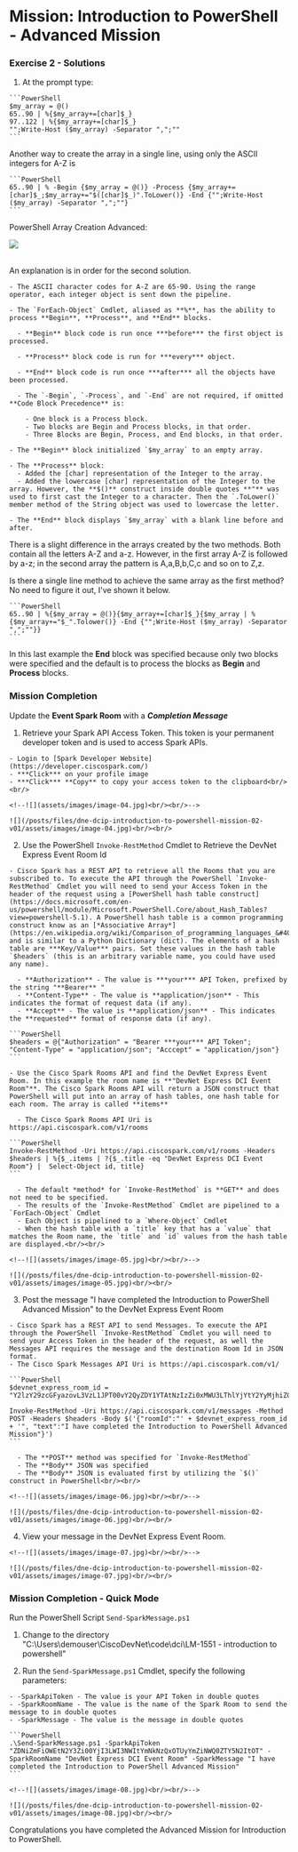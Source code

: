 # Mission: Introduction to PowerShell - Advanced Mission

### Exercise 2 - Solutions

  1. At the prompt type:

    ```PowerShell
    $my_array = @()
    65..90 | %{$my_array+=[char]$_}
    97..122 | %{$my_array+=[char]$_}
    "";Write-Host ($my_array) -Separator ",";""
    ```

  Another way to create the array in a single line, using only the ASCII integers for A-Z is

    ```PowerShell
    65..90 | % -Begin {$my_array = @()} -Process {$my_array+=[char]$_;$my_array+="$([char]$_)".ToLower()} -End {"";Write-Host ($my_array) -Separator ",";""}
    ```

  PowerShell Array Creation Advanced:

  <!--![](assets/images/image-03.jpg)<br/><br/>-->

  ![](/posts/files/dne-dcip-introduction-to-powershell-mission-02-v01/assets/images/image-03.jpg)<br/><br/>

  An explanation is in order for the second solution.

    - The ASCII character codes for A-Z are 65-90. Using the range operator, each integer object is sent down the pipeline.

    - The `ForEach-Object` Cmdlet, aliased as **%**, has the ability to process **Begin**, **Process**, and **End** blocks.

      - **Begin** block code is run once ***before*** the first object is processed.

      - **Process** block code is run for ***every*** object.

      - **End** block code is run once ***after*** all the objects have been processed.

      - The `-Begin`, `-Process`, and `-End` are not required, if omitted **Code Block Precedence** is:

        - One block is a Process block.
        - Two blocks are Begin and Process blocks, in that order.
        - Three Blocks are Begin, Process, and End blocks, in that order.

    - The **Begin** block initialized `$my_array` to an empty array.

    - The **Process** block:
      - Added the [char] representation of the Integer to the array.
      - Added the lowercase [char] representation of the Integer to the array. However, the **$()** construct inside double quotes **"** was used to first cast the Integer to a character. Then the `.ToLower()` member method of the String object was used to lowercase the letter.

    - The **End** block displays `$my_array` with a blank line before and after.

  There is a slight difference in the arrays created by the two methods. Both contain all the letters A-Z and a-z. However, in the first array A-Z is followed by a-z; in the second array the pattern is A,a,B,b,C,c and so on to Z,z.

  Is there a single line method to achieve the same array as the first method? No need to figure it out, I've shown it below.

    ```PowerShell
    65..90 | %{$my_array = @()}{$my_array+=[char]$_}{$my_array | %{$my_array+="$_".Tolower()} -End {"";Write-Host ($my_array) -Separator ",";""}}
    ```

  In this last example the **End** block was specified because only two blocks were specified and the default is to process the blocks as **Begin** and **Process** blocks.

### Mission Completion

Update the **Event Spark Room** with a ***Completion Message***

  1. Retrieve your Spark API Access Token. This token is your permanent developer token and is used to access Spark APIs.

    - Login to [Spark Developer Website](https://developer.ciscospark.com/)
    - ***Click*** on your profile image
    - ***Click*** **Copy** to copy your access token to the clipboard<br/><br/>

    <!--![](assets/images/image-04.jpg)<br/><br/>-->

    ![](/posts/files/dne-dcip-introduction-to-powershell-mission-02-v01/assets/images/image-04.jpg)<br/><br/>

  2. Use the PowerShell `Invoke-RestMethod` Cmdlet to Retrieve the DevNet Express Event Room Id

    - Cisco Spark has a REST API to retrieve all the Rooms that you are subscribed to. To execute the API through the PowerShell `Invoke-RestMethod` Cmdlet you will need to send your Access Token in the header of the request using a [PowerShell hash table construct](https://docs.microsoft.com/en-us/powershell/module/Microsoft.PowerShell.Core/about_Hash_Tables?view=powershell-5.1). A PowerShell hash table is a common programming construct know as an [*Associative Array*](https://en.wikipedia.org/wiki/Comparison_of_programming_languages_&#40;associative_array&#41;) and is similar to a Python Dictionary (dict). The elements of a hash table are ***Key/Value*** pairs. Set these values in the hash table `$headers` (this is an arbitrary variable name, you could have used any name).

      - **Authorization** - The value is ***your*** API Token, prefixed by the string "**Bearer** "
      - **Content-Type** - The value is **application/json** - This indicates the format of request data (if any).
      - **Accept** - The value is **application/json** - This indicates the **requested** format of response data (if any).

    ```PowerShell
    $headers = @{"Authorization" = "Bearer ***your*** API Token"; "Content-Type" = "application/json"; "Acccept" = "application/json"}
    ```

    - Use the Cisco Spark Rooms API and find the DevNet Express Event Room. In this example the room name is **"DevNet Express DCI Event Room"**. The Cisco Spark Rooms API will return a JSON construct that PowerShell will put into an array of hash tables, one hash table for each room. The array is called **items**

      - The Cisco Spark Rooms API Uri is https://api.ciscospark.com/v1/rooms

    ```PowerShell
    Invoke-RestMethod -Uri https://api.ciscospark.com/v1/rooms -Headers $headers | %{$_.items | ?{$_.title -eq "DevNet Express DCI Event Room"} |  Select-Object id, title}
    ```

      - The default *method* for `Invoke-RestMethod` is **GET** and does not need to be specified.
      - The results of the `Invoke-RestMethod` Cmdlet are pipelined to a `ForEach-Object` Cmdlet
      - Each Object is pipelined to a `Where-Object` Cmdlet
      - When the hash table with a `title` key that has a `value` that matches the Room name, the `title` and `id` values from the hash table are displayed.<br/><br/>

    <!--![](assets/images/image-05.jpg)<br/><br/>-->

    ![](/posts/files/dne-dcip-introduction-to-powershell-mission-02-v01/assets/images/image-05.jpg)<br/><br/>

  3. Post the message "I have completed the Introduction to PowerShell Advanced Mission" to the DevNet Express Event Room

    - Cisco Spark has a REST API to send Messages. To execute the API through the PowerShell `Invoke-RestMethod` Cmdlet you will need to send your Access Token in the header of the request, as well the Messages API requires the message and the destination Room Id in JSON format.
    - The Cisco Spark Messages API Uri is https://api.ciscospark.com/v1/

    ```PowerShell
    $devnet_express_room_id = "Y2lzY29zcGFyazovL3VzL1JPT00vY2QyZDY1YTAtNzIzZi0xMWU3LThlYjYtY2YyMjhiZGY5OTRm"

    Invoke-RestMethod -Uri https://api.ciscospark.com/v1/messages -Method POST -Headers $headers -Body $('{"roomId":"' + $devnet_express_room_id + '", "text":"I have completed the Introduction to PowerShell Advanced Mission"}')
    ```

      - The **POST** method was specified for `Invoke-RestMethod`
      - The **Body** JSON was specified
      - The **Body** JSON is evaluated first by utilizing the `$()` construct in PowerShell<br/><br/>

    <!--![](assets/images/image-06.jpg)<br/><br/>-->

    ![](/posts/files/dne-dcip-introduction-to-powershell-mission-02-v01/assets/images/image-06.jpg)<br/><br/>

  4. View your message in the DevNet Express Event Room.

    <!--![](assets/images/image-07.jpg)<br/><br/>-->

    ![](/posts/files/dne-dcip-introduction-to-powershell-mission-02-v01/assets/images/image-07.jpg)<br/><br/>

### Mission Completion - Quick Mode

  Run the PowerShell Script `Send-SparkMessage.ps1`

  1. Change to the directory "C:\Users\demouser\CiscoDevNet\code\dci\LM-1551 - introduction to powershell"

  2. Run the `Send-SparkMessage.ps1` Cmdlet, specify the following parameters:

    - -SparkApiToken - The value is your API Token in double quotes
    - -SparkRoomName - The value is the name of the Spark Room to send the message to in double quotes
    - -SparkMessage - The value is the message in double quotes

    ```PowerShell
    .\Send-SparkMessage.ps1 -SparkApiToken "ZDNiZmFiOWEtN2Y3Zi00YjI3LWI3NWItYmNkNzQxOTUyYmZiNWQ0ZTY5N2ItOT" -SparkRoomName "DevNet Express DCI Event Room" -SparkMessage "I have completed the Introduction to PowerShell Advanced Mission"
    ```

    <!--![](assets/images/image-08.jpg)<br/><br/>-->

    ![](/posts/files/dne-dcip-introduction-to-powershell-mission-02-v01/assets/images/image-08.jpg)<br/><br/>

Congratulations you have completed the Advanced Mission for Introduction to PowerShell.
